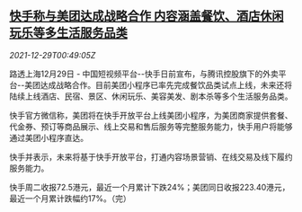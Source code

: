 <!--1640739662000-->
[快手称与美团达成战略合作 内容涵盖餐饮、酒店休闲玩乐等多生活服务品类](https://cn.reuters.com/article/kuaishou-meituan-1229-wedn-idCNKBS2J801S)
------

<div><i>2021-12-29T00:49:05Z</i></div><p>路透上海12月29日 - 中国短视频平台--快手日前宣布，与腾讯控股旗下的外卖平台--美团达成战略合作。目前美团小程序已率先完成餐饮品类试点上线，未来还将陆续上线酒店、民宿、景区、休闲玩乐、美容美发、剧本杀等多个生活服务品类。</p><p>快手官方微信称，美团将在快手开放平台上线美团小程序，为美团商家提供套餐、代金券、预订等商品展示、线上交易和售后服务等完整服务能力，快手用户将能够通过美团小程序直达。</p><p>快手并表示，未来将基于快手开放平台，打通内容场景营销、在线交易及线下履约服务能力。</p><p>快手周二收报72.5港元，最近一个月累计下跌24%；美团同日收报223.40港元，最近一个月累计跌幅约17%。（完）</p>
